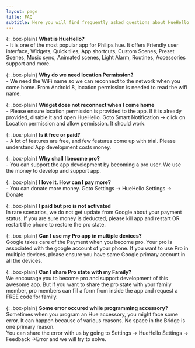```yaml
---
layout: page
title: FAQ
subtitle: Here you will find frequently asked questions about HueHello Android app
---
```


{: .box-plain}
 **What is HueHello?**<br/> - It is one of the most popular app for Philips hue. It offers Friendly user interface, Widgets, Quick tiles, App shortcuts,
Custom Scenes, Preset Scenes, Music sync, Animated scenes, Light Alarm, Routines, Accessories support and more.

{: .box-plain}
 **Why do we need location Permission?**<br/> - We need the WiFi name so we can reconnect to the network when you come home. From Android 8, location permission is needed to read the wifi name.

 {: .box-plain}
 **Widget does not reconnect when I come home**<br/> - Please ensure location permission is provided to the app. If it is already provided, disable it and open HueHello. Goto Smart Notification -> click on Location permission and allow permission. It should work.

{: .box-plain}
 **Is it free or paid?**<br/> - A lot of features are free, and few features come up with trial. Please understand App development costs money.

 {: .box-plain}
 **Why shall I become pro?**<br/> - You can support the app development by becoming a pro user. We use the money to develop and support app.

 {: .box-plain}
 **I love it. How can I pay more?**<br/> - You can donate more money. Goto Settings -> HueHello Settings -> Donate

{: .box-plain}
 **I paid but pro is not activated**<br/> In rare scenarios, we do not get update from Google about your payment status. If you are sure money is deducted, please kill app and restart OR restart the phone to restore the pro state.


{: .box-plain}
 **Can I use my Pro app in multiple devices?**<br/> Google takes care of the Payment when you become pro. Your pro is associated with the google account of your phone. If you want to use Pro in multiple devices, please ensure you have same Google primary account in all the devices.

{: .box-plain}
 **Can I share Pro state with my Family?**<br/> We encourage you to become pro and support development of this awesome app. But if you want to share the pro state with your family member, pro members can fill a form from inside the app and request a FREE code for family.

 {: .box-plain}
 **Some error occured while programming accessory?**<br/> Sometimes when you program an Hue accessory, you might face some error. It can happen because of various reasons. No space in the Bridge is one primary reason.<br/> You can share the error with us by going to Settings -> HueHello Settings ->  Feedback ->Error and we will try to solve.